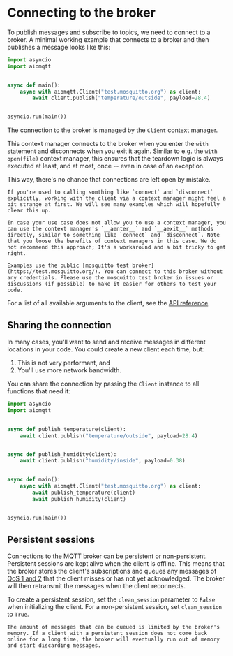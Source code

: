 # Connecting to the broker

To publish messages and subscribe to topics, we need to connect to a broker. A minimal working example that connects to a broker and then publishes a message looks like this:

```python
import asyncio
import aiomqtt


async def main():
    async with aiomqtt.Client("test.mosquitto.org") as client:
        await client.publish("temperature/outside", payload=28.4)


asyncio.run(main())
```

The connection to the broker is managed by the `Client` context manager.

This context manager connects to the broker when you enter the `with` statement and disconnects when you exit it again. Similar to e.g. the `with open(file)` context manager, this ensures that the teardown logic is always executed at least, and at most, once -- even in case of an exception.

This way, there's no chance that connections are left open by mistake.

```{tip}
If you're used to calling somthing like `connect` and `disconnect` explicitly, working with the client via a context manager might feel a bit strange at first. We will see many examples which will hopefully clear this up.

In case your use case does not allow you to use a context manager, you can use the context manager's `__aenter__` and `__aexit__` methods directly, similar to something like `connect` and `disconnect`. Note that you loose the benefits of context managers in this case. We do not recommend this approach; It's a workaround and a bit tricky to get right.
```

```{note}
Examples use the public [mosquitto test broker](https://test.mosquitto.org/). You can connect to this broker without any credentials. Please use the mosquitto test broker in issues or discussions (if possible) to make it easier for others to test your code.
```

For a list of all available arguments to the client, see the [API reference](#developer-interface).

## Sharing the connection

In many cases, you'll want to send and receive messages in different locations in your code. You could create a new client each time, but:

1. This is not very performant, and
2. You'll use more network bandwidth.

You can share the connection by passing the `Client` instance to all functions that need it:

```python
import asyncio
import aiomqtt


async def publish_temperature(client):
    await client.publish("temperature/outside", payload=28.4)


async def publish_humidity(client):
    await client.publish("humidity/inside", payload=0.38)


async def main():
    async with aiomqtt.Client("test.mosquitto.org") as client:
        await publish_temperature(client)
        await publish_humidity(client)


asyncio.run(main())
```

## Persistent sessions

Connections to the MQTT broker can be persistent or non-persistent. Persistent sessions are kept alive when the client is offline. This means that the broker stores the client's subscriptions and queues any messages of [QoS 1 and 2](publishing-a-message.md#quality-of-service-qos) that the client misses or has not yet acknowledged. The broker will then retransmit the messages when the client reconnects.

To create a persistent session, set the `clean_session` parameter to `False` when initializing the client. For a non-persistent session, set `clean_session` to `True`.

```{note}
The amount of messages that can be queued is limited by the broker's memory. If a client with a persistent session does not come back online for a long time, the broker will eventually run out of memory and start discarding messages.
```
